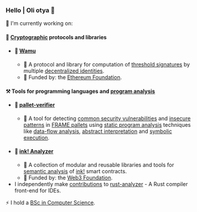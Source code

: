 ### Hello | Oli otya 👋

🔭 I'm currently working on:

#### 🔑 [Cryptographic][crypto] protocols and libraries
- #### 🚧 [Wamu][wamu]
  - 📖 A protocol and library for computation of [threshold signatures] by multiple [decentralized identities][did].
  - 🌱 Funded by: the [Ethereum Foundation][EF].

#### ⚒️ Tools for programming languages and [program analysis]
- #### 🚧 [pallet-verifier]
  - 📖 A tool for detecting [common security vulnerabilities][vulnerabilities] and [insecure patterns] in
    [FRAME pallets][FRAME] using [static program analysis][static-analysis] techniques like [data-flow analysis][data-flow],
    [abstract interpretation][abs-int] and [symbolic execution][symbex].
- #### 🚀 [ink! Analyzer][ink-analyzer]
  - 📖 A collection of modular and reusable libraries and tools for [semantic analysis] of [ink!] smart contracts.
  - 🌱 Funded by: the [Web3 Foundation][w3f].
- I independently make [contributions][ra-contributions] to [rust-analyzer] - A Rust compiler front-end for IDEs.

⚡ I hold a [BSc in Computer Science][MAK].

[crypto]: https://en.wikipedia.org/wiki/Cryptography
[program analysis]: https://en.wikipedia.org/wiki/Program_analysis

[wamu]: https://wamu.tech
[threshold signatures]: https://en.wikipedia.org/wiki/Threshold_cryptosystem#Methodology
[did]: https://ethereum.org/en/decentralized-identity/#what-are-decentralized-identifiers

[ink-analyzer]: https://analyze.ink
[ink!]: https://use.ink
[semantic analysis]: https://en.wikipedia.org/wiki/Compiler#Front_end

[pallet-verifier]: https://github.com/davidsemakula/pallet-verifier
[FRAME]: https://docs.substrate.io/learn/runtime-development/#frame
[Substrate]: https://docs.substrate.io
[vulnerabilities]: https://secure-contracts.com/not-so-smart-contracts/substrate
[insecure patterns]: https://docs.substrate.io/build/troubleshoot-your-code/#unsafe-or-insecure-patterns
[static-analysis]: https://en.wikipedia.org/wiki/Static_program_analysis
[data-flow]: https://en.wikipedia.org/wiki/Data-flow_analysis
[abs-int]: https://en.wikipedia.org/wiki/Abstract_interpretation
[symbex]: https://en.wikipedia.org/wiki/Symbolic_execution

[rust-analyzer]: https://github.com/rust-lang/rust-analyzer
[ra-contributions]: https://github.com/rust-lang/rust-analyzer/pulls?q=is%3Apr+author%3Adavidsemakula

[EF]: https://esp.ethereum.foundation
[w3f]: https://web3.foundation
[MAK]: https://cocis.mak.ac.ug